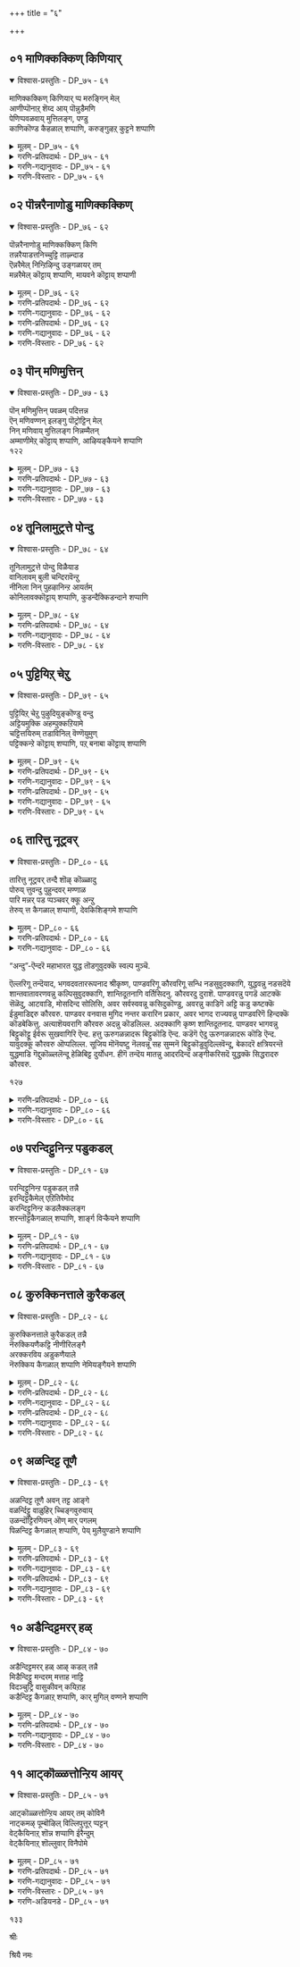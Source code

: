 +++
title = "६"

+++

## ०१  माणिक्कक्किण् किणियार्

<details open><summary>विश्वास-प्रस्तुतिः - DP_७५ - ६१</summary>

माणिक्कक्किण् किणियार् प्प मरुङ्गिन् मेल्  
आणीप्पॊनाऱ् शॆय्द आय् पॊन्नुडैमणि  
पेणिप्पवळवाय् मुत्तिलङ्ग, पण्डु  
काणिकॊण्ड कैहळाल् शप्पाणि, करुङ्गुऴऱ् कुट्टने शप्पाणि
</details>

<details><summary>मूलम् - DP_७५ - ६१</summary>

माणिक्कक्किण् किणियार् प्प मरुङ्गिन् मेल्  
आणीप्पॊनाऱ् शॆय्द आय् पॊन्नुडैमणि  
पेणिप्पवळवाय् मुत्तिलङ्ग, पण्डु  
काणिकॊण्ड कैहळाल् शप्पाणि, करुङ्गुऴऱ् कुट्टने शप्पाणि
</details>

<details><summary>गरणि-प्रतिपदार्थः - DP_७५ - ६१</summary>

पॊन्=चिन्नद, मणि=मणिगळु, उडै=कूडिकॊण्डु, मरुङ्गिन्=सॊण्टद, मेल्=मेलॆ, आय्=अन्दवागि इरलु, आणि=अपरञ्जि, पॊन्नाल्=चिन्नदिन्द, शॆय्द=माडिद, माणिक्क=माणिक्यद, किण् किणि=किरुगण्टॆयु, आर् प्प=सद्दु माडुत्तिरलु, पेणि=आशॆयिन्द कूडिद, पवळम्=हवळद, वाय्=बायिय , मुत्तु=मुत्तुगळु, इलङ्ग=बॆळगुत्तिरलु, पण्डु=हिन्दिनकालदल्लि, काणि=नॆलवन्नु, कॊण्ड=दानवागि स्वीकरिसिद, कैहळाल्=कैगळिन्द, शप्पाणि= चप्पाळॆ तट्टु, करु=कप्पाद, कुऴल्=कुरुळगळुळ्ळ, कुट्टने=मगुवे, शप्पाणि=चप्पाळॆ तट्टु.
</details>

<details><summary>गरणि-गद्यानुवादः - DP_७५ - ६१</summary>

चिन्नद मणिगळु कूडिकॊण्डु सॊण्टद मेलॆ अन्दवागिरलु, अपरञ्जि चिन्नदिन्द माडिद माणिक्यद किरुगण्टॆयु सद्दुमाडुत्तिरलु, आशॆयिन्द कूडिद बायिय मुत्तुगळु बॆळगुत्तिरलु, हिन्दिन कालदल्लि नॆलवन्नु दानवागि स्वीकरिसिद कैगळिन्द चप्पाळॆ तट्टु; कप्पाद कुरुळुगळुळ्ळ मगुवे चप्पाळॆ तट्टु.\(१\)
</details>

<details><summary>गरणि-विस्तारः - DP_७५ - ६१</summary>

१२०

मगुवाद मुद्दु कृष्णन नडुविगॆ उडिदार कट्टिदॆ. अदु चिन्नद गुण्डुगळिन्द कूडि आदद्दु. श्यामनवर्णद मैगॆ हळदि चिन्नद गुण्डुगळु अन्द अत्रुत्तवॆ. गुण्डुगळ नडुवॆ चिन्नद कट्टडदल्लि माणिक्यगळन्नु हुदुगि माडिरुव किरुगण्टॆगळु अल्लल्लि सेरिकॊण्डिवॆ. इवु कान्तियन्नू अन्दवन्नू हॆच्चिसुत्तवॆ. जॊतॆगॆ गण्टॆगळ किणिकिणि सुनाद. बायि-हवळद बायि-ऎन्दरॆ चॆन्दुटिगळु मुखक्कॆ चॆलुवु. अवुगळ नडुवॆ “बॆळ्ळिय सण्ण मॊळॆगळन्थ”ऎळॆय बिळि हल्लुगळु हॊळॆयुत्तवॆ. मुखद मेलॆ कप्पाद कुरुळुगळु अलुगुत्तवॆ. इविष्टू कूडिकॊण्डु कण्णु किविगळिगॆ इम्पु तरुत्तवॆ.

इन्नु पुट्ट कैगळु चाचिकॊण्डिवॆ. आ कैगळो प्रसिद्धवादवु. हिन्दिन कालदल्लि स्वल्प नॆलक्कागि चाचि हिडिदिद्द कैगळु. वामनावतारद नॆनपु माडुव कैगळु.

अन्थ पुट्टकैगळिन्द चप्पाळॆ तट्टु, चप्पाळॆ तट्टु ऎन्नुत्ताळॆ तायि यशोदॆ.
</details>

## ०२  पॊन्नरैनाणोडु माणिक्कक्किण्

<details open><summary>विश्वास-प्रस्तुतिः - DP_७६ - ६२</summary>

पॊन्नरैनाणोडु माणिक्कक्किण् किणि  
तन्नरैयाडत्तनिच्चुट्टि ताऴ्न्दाड  
ऎन्नरैमेल् निन्ऱिऴिन्दु उङ्गळायर् तम्  
मन्नरैमेल् कॊट्टाय् शप्पाणि, मायवने कॊट्टाय् शप्पाणी
</details>

<details><summary>मूलम् - DP_७६ - ६२</summary>

पॊन्नरैनाणोडु माणिक्कक्किण् किणि  
तन्नरैयाडत्तनिच्चुट्टि ताऴ्न्दाड  
ऎन्नरैमेल् निन्ऱिऴिन्दु उङ्गळायर् तम्  
मन्नरैमेल् कॊट्टाय् शप्पाणि, मायवने कॊट्टाय् शप्पाणी
</details>

<details><summary>गरणि-प्रतिपदार्थः - DP_७६ - ६२</summary>

पॊन्=चिन्नद, अरैनाणॊडु=उडिदारदॊडनॆ, माणिक्क क्किण् किणि=माणिक्यगळन्नु हुद्गुगि माडिद किरुगण्टॆगळु, तन्=तम्मदे आगिरुव, अरै=नडुविनल्लि, आड=आडुत्ता सद्दु माडुत्तिरलु, तनि=मुखक्कॆ ऒप्पुवन्थ\(स्वतन्त्रवागि,ऒण्टियागि\), चुट्टि=चुट्टिबॊट्टु, ताऴ्न्दु=हणॆय मेलॆ इळियबिद्दु, आड=आडुत्ता इरलु, ऎन्=नन्न, अरैमेल्=कङ्कुळल्लि, निन्ऱु=इद्दु, इऴिन्दु=इळिदु होगि, उङ्गळ्=निम्म, आयर् तम्=गोवळरिगॆल्ला, मन्=यजमाननादवर, अरैमेल्= कङ्कुळल्लि
</details>

<details><summary>गरणि-गद्यानुवादः - DP_७६ - ६२</summary>

१२१
</details>

<details><summary>गरणि-प्रतिपदार्थः - DP_७६ - ६२</summary>

कॊट्टाय् शप्पाणि=चप्पाळॆ तट्टु;मायवने=विस्मयाद्भुत कार्यगळन्नु नडसुववने, कॊट्टाय् शप्पाणि=चप्पाळॆ तट्टु.
</details>

<details><summary>गरणि-गद्यानुवादः - DP_७६ - ६२</summary>

चिन्नद उडिदारदल्लिरुव माणिक्यगळन्नु हुदुगि माडिद किरुगण्टॆगळु तम्म स्थळवागिरुव नडुविनल्लि आडुत्ता सद्दुमाडुत्ता इरलु, मुखक्कॆ ऒप्पुवन्थ ऒण्टियाद चुट्टिबॊट्टु हणॆयमेलॆ इळियबिद्दु आडुत्ता इरलु. नन्न कङ्कुळल्लि इद्दु\(आडुवुदक्किन्त\), गोवळरिगॆल्ला यजमानरागिरुववर कङ्कुळल्लि चप्पाळॆ तट्टु; विस्मयाद्भुत कार्यगळन्नु नडसुववने, चप्पाळॆ तट्टु.\(२\)
</details>

<details><summary>गरणि-विस्तारः - DP_७६ - ६२</summary>

मगुवाद कृष्णनु चप्पाळॆ तट्टुवाग ऎरडु चॆलुवाद आभरणगळु अलुगाडुत्तवॆ. उडिदारक्कॆ सेरिसिरुव माणिक्यद किरुगण्टॆगळु तम्म स्थळवाद नडुविनल्लिये इद्द स्थळदल्लिये अलुगुत्तवॆ. अल्लदॆ किणिकिणि सद्दु माडुत्तवॆ. नॆत्तिय मेलॆ ऒण्टियागि मुखक्कॆ ऒप्पुवन्तॆ हॊळॆयुत्तिरुव चुट्टिबॊट्टू अलुगाडुत्तदॆ. आदरॆ अदु तन्न स्थळदिन्द जारि हणॆय मेलक्कॆ इळियबीळुत्तदॆ. अलुगाडुत्ता अदु मुखक्कॆ शोभॆयन्नु तरुत्तदॆ. ई अलुगाटगळु ऒन्दन्नॊन्दु मीरिसबेकॆन्तलो हेगो? इवुगळिगॆ सरियागि, अलुगाटगळिगॆ ऒप्पुवन्तॆ, कृष्णन चप्पाळॆ बरुत्तदॆ. ऒन्दक्किन्त ऒन्दु नोडुवुदक्कॆ ऎष्टु हित\!

तायि यशोदॆगॆ तन्न कङ्कुळल्लिद्दुकॊण्डु मगु तट्टुव चप्पाळॆयन्नु पूर्तियागि नोडि आनन्दिसलु आगुवुदिल्ल. अवन तन्दॆ गोवळरिगॆल्ल यजमाननाद नन्दगोपन कङ्कुळल्लि अवनिद्दु चप्पाळॆ तट्टिदरॆ, अदन्नु नोडि आनन्दिसुवुदक्कॆ यशोदॆगॆ आशॆ. हागॆये माडु ऎन्नुत्ताळॆ यशोदॆ.

पुट्ट मगुवागिये कृष्णनु पूतनियन्नु कॊन्दनु; शकटनन्नु वधिसिदनु, तायिगॆ विश्व जगत्तन्ने तन्न बायितॆरॆदु तोरिसिदनु. इन्थ विस्मयाद्भुत कार्यगळन्नु माडिदवनन्नु “मायवने-मायाविये ऎन्दु अवनन्नु करॆयुत्ताळॆ ऎम्बुदन्नु नॆनपिगॆ तरुत्तारॆ आऴ्वाररु.
</details>

## ०३  पॊन् मणिमुत्तिन्

<details open><summary>विश्वास-प्रस्तुतिः - DP_७७ - ६३</summary>

पॊन् मणिमुत्तिन् पवळम् पदित्तन्न  
ऎन् मणिवण्णन् इलङ्गु पॊट्रोट्टिन् मेल्  
निन् मणिवाय् मुत्तिलङ्ग निन्नम्मैतन्  
अम्माणीमेऱ् कॊट्टाय् शप्पाणि, आऴियङ्कैयने शप्पाणि  
१२२
</details>

<details><summary>मूलम् - DP_७७ - ६३</summary>

पॊन् मणिमुत्तिन् पवळम् पदित्तन्न  
ऎन् मणिवण्णन् इलङ्गु पॊट्रोट्टिन् मेल्  
निन् मणिवाय् मुत्तिलङ्ग निन्नम्मैतन्  
अम्माणीमेऱ् कॊट्टाय् शप्पाणि, आऴियङ्कैयने शप्पाणि  
१२२
</details>

<details><summary>गरणि-प्रतिपदार्थः - DP_७७ - ६३</summary>

ऎन्=नन्न, मणिवण्णा=इन्द्रनीलमणि बण्णदवने, पल्=हलवारु, मणि=रत्नगळु, मुत्तु=मुत्तुगळु, इन्=इनिदाद\(चॆलुविन\), पवळम्=हवळगळु, पदित्त=हुदुगिद\( हुदुगि सुन्दरवागि माडिद\), अन्न=ऒन्दे समनागि,इलङ्गु=हॊळॆहॊळॆयुव, पॊन्=चिन्नद, तोट्टिन् मेल्=किवियोलॆगळ मेलॆ, निन्=निन्न, मणिवाय्=रत्नदन्थ बायिय, मुत्तु=मन्दहासवु\(मुत्तिनन्थ हल्लुगळु\), इलङ्ग=प्रकाशिसलु, निन्=निन्न, अम्मै=तायियाद, तन्=नन्न, अम्मणि=नडुविन, मेल्=मेलॆ, कॊट्टाय् शप्पाणि=चप्पाळॆ तट्टु; आऴि=चक्रायुधवन्नु , अम्=अन्दवाद, कैयने=कैयल्लि हिडिदवने, शप्पाणि=चप्पाळॆ तट्टु.
</details>

<details><summary>गरणि-गद्यानुवादः - DP_७७ - ६३</summary>

नन्न इन्द्रनीलमणियबण्णदवने हलवारु रत्नगळु, मुत्तुगळु, चॆलुवाद हवळगळु- इवुगळन्नु हुदुगि सुन्दरवागि माडिद, ऒन्दे माटद, हॊळॆहॊळॆयुव चिन्नद किवियोलॆगळ मेलॆ निन्न रत्नसमानवाद बायिय मुत्तु\(मन्दहास, अथवा ऎळॆय हल्लुगळु\) प्रकाशिसुत्तिरलु, निन्न तायियाद नन्न नडुविन मेलिद्दु चप्पाळॆ तट्टु; चक्रायुधवन्नु चॆलुवाद कैयल्लि हिडिदवने चप्पाळॆ तट्टु.\(३\)
</details>

<details><summary>गरणि-विस्तारः - DP_७७ - ६३</summary>

हिन्दिन पाशुरदल्लि नॆत्तिबॊट्टु नडुविन किङ्किणिगळू अलुगाडुवुदरल्लि स्पर्धिसुत्ता अन्दवन्नु तन्दवु. ई पाशुरदल्लि किवियोलॆगळू बायिय मुत्तू अलुगुत्ता, हॊळॆयुत्ता, प्रकाशदल्लि ऒन्दन्नॊन्दु मीरिसुत्ता इवॆ. किवियोलॆगळो अप्पट चिन्नद कुन्दणदल्लि आरिसिद रत्नगळु, मुत्तुगळु, हवळगळु हुदुगिट्टु सॊगसागि माडिदवु. माटदल्लि, मॆरुगिनल्लि, बण्णदल्लि, अन्ददल्लि ऎरडू ऒन्दे सम; याव व्यत्यासवू इल्ल. बायि रत्नसमानवादद्दु हवळ मुत्तु जोडिसिदन्तॆ कॆन्दुटि, मन्दहासगळु, किवियोलॆगळ हॊळपु मन्दहासद हॊळपु ऒन्दन्नॊन्दु मीरिसुवन्तिवॆ, स्पर्धिसुवन्तिवॆ.

१२३

इन्थ दिव्यसौन्दर्यवन्नु दूरदल्लिद्दु नोडबेके? आ अनुभववे साके? मगुविगू तायिगू सदा सामीप्य सम्बन्धवल्लवे सहजवादद्दु? आद्दरिन्द, तन्न मगु तन्न नडुवन्ने एरिरलि;अल्लिये चप्पाळॆ तट्टलि; हागॆये, आ स्पर्शसुखद सहितवागिये मगुविन सौन्दर्यवन्नू मगुविन आटवन्नू नोडि नलियुत्तेनॆ ऎन्नुत्ताळॆ यशोदॆ.

“मणिवाय् मुत्तिलङ्ग- इल्लि हिन्दॆये बन्दिरुव “पवळच्चॆन्दुवर् वायिनिडैक्कोमलवॆळ्ळिमुळै प्पोल् शिलपल् इलह-\(तिरु ५-९\) नॆनपु माडुत्तदॆयल्लवे?

’आऴियङ्गैयने” –ऎम्बुदन्नु “चक्रायुधलाञ्छनद उङ्गुरवन्नु तॊट्टिरुववने”ऎन्दु अर्थमाडबहुदेनो?
</details>

## ०४  तूनिलामुट्रत्ते पोन्दु

<details open><summary>विश्वास-प्रस्तुतिः - DP_७८ - ६४</summary>

तूनिलामुट्रत्ते पोन्दु विळैयाड  
वानिलावम् बुली चन्दिरावॆन्ऱु  
नीनिला निन् पुहऴानिन्ऱ आयर्तम्  
कोनिलावक्कॊट्टाय् शप्पाणि, कुडन्दैक्किडन्दाने शप्पाणि
</details>

<details><summary>मूलम् - DP_७८ - ६४</summary>

तूनिलामुट्रत्ते पोन्दु विळैयाड  
वानिलावम् बुली चन्दिरावॆन्ऱु  
नीनिला निन् पुहऴानिन्ऱ आयर्तम्  
कोनिलावक्कॊट्टाय् शप्पाणि, कुडन्दैक्किडन्दाने शप्पाणि
</details>

<details><summary>गरणि-प्रतिपदार्थः - DP_७८ - ६४</summary>

तू=अप्पट बिळिय, निला=बॆळदिङ्गळन्नु, मुट्रत्ते=अङ्गळदल्लि, पोन्दु=हरडि, विळैयाड=आटवाडलु, वा=बा, निला=हॊळॆयुव\(तेजस्वियाद\), अम्बुली=अम्बुलिये, चन्दिरा=चन्दिरने, नीवा=नीनु बा, ऎन्ऱु=ऎन्दु. पुहऴा=हॊगळुत्ता, निन्ऱ=इरुव, आयर्तम्=गोवळर, को=यजमाननु, निन्=निन्नन्नु, निलाव=होलिसुत्तिरलु, कॊट्टाय् शप्पाणि=चप्पाळॆ तट्टु, कुडन्दै=कुम्भकोणदल्लि, किडन्दाने=नॆलसिरुववने, शप्पाणि=चप्पाळॆ तट्टु.
</details>

<details><summary>गरणि-गद्यानुवादः - DP_७८ - ६४</summary>

१२४
</details>

<details><summary>गरणि-विस्तारः - DP_७८ - ६४</summary>

अप्पट बिळिय बॆळदिङ्गळन्नु अङ्गळदल्लि हरडि आटवाडलु बा हॊळॆयुव अम्बुलिये, \(ऎन्दु नीनु करॆयुत्तिरुवाग\) तेजस्वियाद चन्दिरने, नीनु बा ऎन्दु हॊगळुत्ता निन्तिरुव गोवळर यजमाननु \(नन्दगोपनु\) निन्ननु \(चन्द्रनिगॆ\) होलिसुत्तिरलु, चप्पाळॆ तट्टु; कुम्भकोणदल्लि नॆलसिरुववने, चप्पाळॆ तट्टु.\(४\)

अप्पट बिळिय हालु बॆळदिङ्गळन्नु भूलोकदल्लि हरडुववनु हुण्णिमॆय चन्द्र- पूर्ण, शुक्लचन्द्र, अवनन्नु आटक्कॆन्दु तन्न बळिगॆ करॆयुत्तिरुववनु कृष्ण-चन्द्रनिगॆ समनाद तेजस्वियाद कृष्णचन्द्र. ऎन्थ सुन्दरवाद,ऒप्पुव, होलिकॆ\! अदु नन्दगोपन बायिन्द हॊरडुत्तदॆ.अङ्गळदल्लि हालु बॆळदिङ्गळल्लि आडुत्तिरुव कृष्णनन्नु नन्दगोप कण्डु हर्षिसिद. अष्टरिन्दले तणियदॆ अवनन्नु ऎत्तिकॊण्डु ,मुद्दाडबेकॆन्दु तवकदिन्द “तेजस्वियाद चन्दिरने नीनु बा” ऎन्दु कृष्णनन्नु बळिगॆ करॆयुत्तिद्दानॆ. आ समयक्कॆ सरियागि “चप्पाळॆ तट्टु”ऎन्नुत्ताळॆ यशोदॆ. तन्दॆयाद नन्दगोपन होलिकॆ साधुऎन्दु अनुमोसिदिदन्तॆयो तायियन्नु सन्तोषपडिसबेकॆन्दो, हेगो?

कुम्भकोण दक्षिणभारतदल्लि ऒन्दु पुण्यक्षेत्र. आरावमुदु स्वामि नॆलसिरुव स्थळ. आ स्वामिय अवतारवे कृष्ण ऎम्ब भावनॆ आऴ्वाररिगॆ. आगाग्गॆ, तम्म पाशुरगळल्लि अवरु ई “दिव्यदेश”गळन्नु हीगॆ, स्मरिसिकॊळ्ळुत्तारॆ.
</details>

## ०५  पुट्टियिऱ् चेऱु

<details open><summary>विश्वास-प्रस्तुतिः - DP_७९ - ६५</summary>

पुट्टियिऱ् चेऱु पुऴुदियुङ्कॊण्डु वन्दु  
अट्टियमुक्कि अहम्पुक्कऱियामे  
चट्टित्तयिरुम् तडाविनिल् वॆण्णॆयुमुण्  
पट्टिक्कन्ऱे कॊट्टाय् शप्पाणि, पऱ् बनाबा कॊट्टाय् शप्पाणि
</details>

<details><summary>मूलम् - DP_७९ - ६५</summary>

पुट्टियिऱ् चेऱु पुऴुदियुङ्कॊण्डु वन्दु  
अट्टियमुक्कि अहम्पुक्कऱियामे  
चट्टित्तयिरुम् तडाविनिल् वॆण्णॆयुमुण्  
पट्टिक्कन्ऱे कॊट्टाय् शप्पाणि, पऱ् बनाबा कॊट्टाय् शप्पाणि
</details>

<details><summary>गरणि-प्रतिपदार्थः - DP_७९ - ६५</summary>

पुट्टियिल्=सॊण्टदल्लि, शेऱुम्=कलसुमण्णन्नू, पुऴुदियुम्= धूळुमण्णन्नू, कॊण्डुवन्दु=मॆत्तिकॊण्डु बन्दु, अट्टि=बळिदु
</details>

<details><summary>गरणि-गद्यानुवादः - DP_७९ - ६५</summary>

१२५
</details>

<details><summary>गरणि-प्रतिपदार्थः - DP_७९ - ६५</summary>

अमुक्कि=\(ऒडलिगॆ बट्टॆगॆ\)अण्टिसि, अहम्=मनॆयन्नु, पुक्कु=हॊक्कु, अऱियामे=यारिगू तिळियदन्तॆये, चट्टितयिरुम्= मडकॆय तुम्ब मॊसरन्नू, तडाविनिल्=गडिगॆयल्लिद्द वॆण्णॆयुम्= बॆण्णॆयन्नू, उण्=तिन्नुव\(तिन्दुबिडुव\), पट्टिकन्ऱे= तॊण्डु करुवे, कॊट्टाय् शप्पाणि= चप्पाळॆ तट्टु; पऱ् बनाबा=पद्मनाभने, शप्पाणि कॊट्टाय्= चप्पाळॆ तट्टु.
</details>

<details><summary>गरणि-गद्यानुवादः - DP_७९ - ६५</summary>

सॊण्टदवरॆगॆ कलसुमण्णन्नू धूळन्नू मॆत्तिकॊण्डु बन्दु अदन्नु ऒदलिगॆ बट्टॆगॆ बळिदु अण्टिसि, मनॆयन्नु हॊक्कु यारिगू तिळियदन्तॆये मडकॆय तुम्ब इद्द मॊसरन्नू गडिगॆयल्लिद्द बॆण्णॆयन्नू तिन्दुबिडुव तॊण्डुकरुवे चप्पाळॆ तट्टु; पद्मनाभने चप्पाळॆ तट्टु.\(५\)
</details>

<details><summary>गरणि-विस्तारः - DP_७९ - ६५</summary>

मण्णिनल्लि आटवाडुत्ता मण्णन्नू धूळन्नूमैगॆ मॆत्तिकॊळ्ळुवुदु मक्कळिगॆ सहजवादद्दु.मण्णिनल्लि आटवाडुवुदॆदरॆ अवक्कॆ बहळ आनन्द.अदन्नॆल्ला तायिय बट्टॆगू ऒडलिगू बळिदु अण्टिसिकॊळकु माडुवुदु स्वाभाविकवे. आदरॆ मगुवादवनु यारिगू तिळियदन्तॆ मनॆयॊळक्कॆ नुग्गि मॊसरु बॆण्णॆ तुम्बि इट्टिरुव गुडाणगळन्नु उण्डुबरिदु माडुवुदू, अष्टन्नू अरगिसिकॊळ्ळुवुदू ऒन्दु अद्भुतवे सरि. मगुवाद कृष्ण इवॆरडन्नू माडिदनु. ऎल्ल मक्कळन्तॆ मगुवादरू अवनु विस्मयकारकने\!

ऎल्लि मेवु स्क्किदरॆ अल्लि मेयुवुदु. सिक्किद कडॆ अलॆदाडुवुदु “तॊण्डु”दन. कॆलस माडदॆ व्यर्थकालहरण माडुवुदु अदु. आदरॆ कृष्णनन्नु”तॊण्डु करुवे”ऎन्दिरुवुदु मुद्दिनिन्द करॆदद्दु. प्रीतिय सम्बोधनॆ.

क्षीरसागरदल्लि शेषशायियागि मलगिद्द भगवन्तन नाभियिन्द ऒन्दु कमल हुट्टितु. अदरल्लि चतुर्मुख ब्रह्म जनिसिदनु. आद्दरिन्द भगवन्तनिगॆ “पद्मनाभ” ऎम्ब हॆसरु.

१२६
</details>

## ०६  तारित्तु नूट्रवर्

<details open><summary>विश्वास-प्रस्तुतिः - DP_८० - ६६</summary>

तारित्तु नूट्रवर् तन्दै शॊऴ् कॊळ्ळादु  
पोरुय् त्तुवन्दु पुहुन्दवर् मण्णाळ  
पारि मन्नर् पड प्पञ्चवर् क्कू अन्ऱु  
तेरुय् त्त कैगळाल् शप्पाणी, देवकिशिङ्गमे शप्पाणि
</details>

<details><summary>मूलम् - DP_८० - ६६</summary>

तारित्तु नूट्रवर् तन्दै शॊऴ् कॊळ्ळादु  
पोरुय् त्तुवन्दु पुहुन्दवर् मण्णाळ  
पारि मन्नर् पड प्पञ्चवर् क्कू अन्ऱु  
तेरुय् त्त कैगळाल् शप्पाणी, देवकिशिङ्गमे शप्पाणि
</details>

<details><summary>गरणि-प्रतिपदार्थः - DP_८० - ६६</summary>

अन्ऱु=अन्दु, तन्दै=तन्दॆय\(निन्न\), शॊल्=मातुगळन्नु, तारित्तु=आदरदिन्द, कॊळ्ळादु=अङ्गीकरिसदॆये, पोर्=युद्धवन्नु, उय् त्तु=नडसुवुदक्कागि, वन्दु=बन्दु, पुहुन्दवर्= प्रवेशिसिदवराद, मण्=भूमियन्नु, आळ=आळुवुदक्कॆ, पारि=आशॆपट्ट, नूट्रवर् मन्नर्=नूरु सङ्ख्यॆयवराद, मन्नर्=राजरुगळु, पड=अळियुवुदक्कागि, पञ्चवर् क्कू=ऐवरिगॆ, तेर्=रथवन्नु, उय् त्त=नडसिद, कैगळाल्=कैगळिन्द, शप्पाणि= चप्पाळॆ तट्टु,देवकि=देवकि देविय, शिङ्गमे=सिंहवे\(वीरपुत्रने\), शप्पाणि=चप्पाळॆ तट्टु.
</details>

<details><summary>गरणि-गद्यानुवादः - DP_८० - ६६</summary>

अन्दु तन्दॆय मातुगळन्नु आदरदिन्द अङ्गीकरिसदॆये युद्धवन्नु नडसुवुदक्कागि बन्दु युद्धरङ्गवन्नु प्रवॆशिसिदवराद, भूमियन्नु आळुवुदक्कॆ आशॆपट्ट, नूरुमन्दु राजरुगळु अळियवुदक्कागि ऐवरिगॆ रथवन्नु नडसिद कैगळिन्द चप्पाळॆ तट्टु, देवकिदेविय वीरपुत्रने, चप्पाळॆ तट्टु.\(६\)
</details>

“अन्दु”-ऎन्दरॆ महाभारत युद्ध तॊडगुवुदक्कॆ स्वल्प मुञ्चॆ.

ऎल्लरिगू तन्दॆयाद, भगवदवताररूपनाद श्रीकृष्ण, पाण्डवरिगू कौरवरिगू सन्धि नडसुवुदक्कागि, युद्धवन्नु नडसदॆये शान्तवातावरणवन्नु कल्पिसुवुदक्कागि, शान्तिदूतनागि वर्तिसिदनु. कौरवरदु दुराशॆ. पाण्डवरन्नु पगडॆ आटक्कॆ सॆळॆदु, आटवाडि, मोसदिन्द सोलिसि, अवर सर्वस्ववन्नू कसिदुकॊण्डु, अवरन्नु काडिगॆ अट्टि कडु कष्टक्कॆ ईडुमाडिद्दरु कौरवरु. पाण्डवर वनवास मुगिद नन्तर करारिन प्रकार, अवर भागद राज्यवन्नु पाण्डवरिगॆ हिन्दक्कॆ कॊडबेकित्तु. अत्याशॆयवरागि कौरवरु अदन्नु कॊडलिल्ल. अदक्कागि कृष्ण शान्तिदूतनाद. पाण्डवर भागवन्नु बिट्टुकॊट्टू ईर्वरू सुखवागिरि ऎन्द. हत्तु ऊरुगळन्नादरू बिट्टुकॊडि ऎन्द. कडॆगॆ ऐदु ऊरुगळन्नादरू कॊडि ऎन्द. यावुदक्कू कौरवरु ऒप्पलिल्ल. सूजिय मॊनॆयष्टु नॆलवन्नू सह सुम्मनॆ बिट्टुकॊडुवुदिल्लवॆन्दू, बेकादरॆ क्षत्रियरन्तॆ युद्धमाडि गॆद्दुकॊळ्ललॆन्दू हेळिबिट्ट दुर्योधन. हीगॆ तन्दॆय मातन्नु आदरदिन्द अङ्गीकरिसदॆ युद्धक्कॆ सिद्धरादरु कौरवरु.

१२७

<details><summary>गरणि-प्रतिपदार्थः - DP_८० - ६६</summary>

“नूट्रवर्”-नूरु जनराद कौरवरु; “पञ्चवर्”=ऐवरु पाण्डवरु.
</details>

<details><summary>गरणि-गद्यानुवादः - DP_८० - ६६</summary>

युद्धवे ऎन्दु तीर्मानवायितु. ऎरडु पक्षगळू अदक्कॆ अणियादरु. कौरवनु कृष्णन कडॆय सेनॆय सहाय पडॆद. अर्जुननु कृष्णन सारथ्यवन्नु मात्रपडॆद. आदरू अन्यायि कौरवरु मडियलॆम्ब उद्देश कैगूडितु.
</details>

<details><summary>गरणि-विस्तारः - DP_८० - ६६</summary>

धर्मसंस्थापनॆगागि रथनडसिद कैगळिन्द चप्पाळॆ तट्टि धर्मजाग्रतियन्नु उण्टुमाडु, सिंहद वीर्यवन्नु सज्जनरल्लि तुम्बि दुष्ट निग्रह माडतक्कवने-देवकिय वीरपुत्रने, चप्पाळॆ तट्टु ऎन्नुत्तारॆ आऴ्वाररु.
</details>

## ०७  परन्दिट्टुनिन्ऱ पडुकडल्

<details open><summary>विश्वास-प्रस्तुतिः - DP_८१ - ६७</summary>

परन्दिट्टुनिन्ऱ पडुकडल् तन्नै  
इरन्दिट्टकैमेल् एऱितिरैमोद  
करन्दिट्टुनिन्ऱ कडलैक्कलङ्ग  
शरन्तॊट्टकैगळाल् शप्पाणि, शार्ङ्ग विऱ्कैयने शप्पाणि
</details>

<details><summary>मूलम् - DP_८१ - ६७</summary>

परन्दिट्टुनिन्ऱ पडुकडल् तन्नै  
इरन्दिट्टकैमेल् एऱितिरैमोद  
करन्दिट्टुनिन्ऱ कडलैक्कलङ्ग  
शरन्तॊट्टकैगळाल् शप्पाणि, शार्ङ्ग विऱ्कैयने शप्पाणि
</details>

<details><summary>गरणि-प्रतिपदार्थः - DP_८१ - ६७</summary>

परन्दिट्टु=ऎल्लॆ मीरि हरडिकॊण्डु, निन्ऱ=निन्तिरुव, पडुकडल्=भोर्गरॆयुत्तिरुव समुद्रवु, तन्नै=तन्नन्नु, इरन्दिट्ट=निरीक्षिसुत्तिद्द, कैमेल्=कैगळ मेकॆ, एऱि=एरि, तिरै=तॆरॆगळिन्द, \(दॊड्ड अलॆगळिन्द\), मोद=अप्पळिसलु, करन्दिट्टु=बॆळकिगॆ बरदन्तॆ, निन्ऱ=\(मरॆयल्लि\)निन्तिरुव, कडल्=समुद्रराजनु, कलङ्ग=नडुनडुगुवन्तॆ, शरम्=बाणवन्नु, तॊट्ट=तॊट्ट, कैगळाल्=कैगळिन्द, शप्पाणि= चप्पाळॆ तट्टु, शार्ङ्गम्=शार्ङ्गवॆम्ब, विल्=बिल्लन्नु, कैयने=हिडिदवने, शप्पाणि= चप्पाळॆ तट्टु.
</details>

<details><summary>गरणि-गद्यानुवादः - DP_८१ - ६७</summary>

ऎल्लॆ मीरि हरडिकॊण्डु निन्तिरुव भोर्गरॆयुत्तिरुव समुद्रवु तन्नन्नु निरीक्षिसुत्तिद्द कैगळ मेलॆ एरि दॊड्ड अलॆगळिन्द अप्पळिसलु, बॆळकिगॆ बरदन्तॆ मरॆयल्लि निन्तिरुव समुद्रराजनु नडुनडुगुवन्तॆ बाळवन्नु तॊट्ट कैगळिन्द चप्पाळॆ तट्टु; शार्ङ्गवॆम्ब बिल्लन्नु हिडिदवने चप्पाळॆ तट्टु.\(७\)
</details>

<details><summary>गरणि-विस्तारः - DP_८१ - ६७</summary>

ई पाशुरदल्लि रामावतार अद्भुत प्रसङ्गवॊन्दु नॆनपिगॆ बरुत्तदॆ. हनुमन्तनु समुद्रलङ्घनमाडि, लङ्कॆयन्नु प्रवेशिसि, सीतादेवियन्नु कण्डु, श्रीरामन कुशलवार्तॆयन्नु तिळिसि, मुद्रॆयुङ्गुरवन्नु कॊट्टु

१२८

आकॆयिन्द चूडामणियन्नु तॆगॆदुकॊण्डु श्रीरामनिगॆ ऒप्पिसिद बळिक, सुग्रीवन सहायदिन्द दॊड्ड कपि सैन्यदॊडनॆ श्रीरामनु समुद्रतीरक्कॆ बरुत्तानॆ. समुद्रवन्नु दाटिदरॆ, लङ्कॆगॆ होगबहुदु; शत्रुवन्नॆदुरिसबहुदु. आदरॆ, समुद्र बहळ विस्तारवागि ऎल्लॆ मीरिअरडिदॆ. अदन्नु दाटुवुदॆन्तु? श्रीराम योचिसिद. समुद्र राजनन्नु दारिकॊडॆन्दु प्रार्थिसि, अवनन्नु निरीक्षिसुत्ता मूरुदिनगळ काल करॆयल्लि दर्भशयन माडिद. निरीक्षिसिदन्तॆ समुद्रराज बरलिल्ल; सैन्यक्कॆ दारिकॊडलिल्ल. अदक्कॆ बदलागि दॊड्डदॊड्ड अलॆगळु रभसदिन्द करॆयन्नु अप्पळिसुत्तले इद्दवु. शान्तमूर्तियाद श्रीरामन कण्णुगळु कॆण्डवादवु. “ईगले समुद्रवन्नु शोषिसिबिडुत्तेनॆ”ऎन्दु कोपदिन्द बाणहूडि निन्तनु. इदुवरॆगॆ बॆळकिगॆ बरदन्तॆ कण्मरॆयागिद्द समुद्रराजनु नडुनडुगिदनु. अन्थ भयोत्पादक कैगळिन्द चप्पाळॆ तट्टु; मदान्धरिगू निन्नन्नु अलक्षिसुववरिगू अदरिन्द भयतट्टि, अवरू निन्नन्नु भक्तियिन्द विनीतरागि आराधिसुवन्तागलि.

भगवन्तन पञ्चायुधगळल्लि शार्ङ्गवॆम्ब बिल्लु ऒन्दु. अदु अजेयवादद्दु. हॆदॆयेरिसिद बळिक अदर ऎदुरु निल्लुव दुष्ट शक्ति इल्लवे इल्ल. अन्थ समर्थकैगळिन्द चप्पाळॆ तट्टु; दुष्टशक्ति निर्मूलवागुवन्तॆ माडु-ऎन्नुत्तारॆ आऴ्वाररु.
</details>

## ०८  कुरुक्किनत्ताले कुरैकडल्

<details open><summary>विश्वास-प्रस्तुतिः - DP_८२ - ६८</summary>

कुरुक्किनत्ताले कुरैकडल् तन्नै  
नॆरुक्कियणैकट्टि नीणीरिलङ्गै  
अरक्करविय अडुकणैयाले  
नॆरुक्किय कैगळाल् शप्पाणि नेमियङ्गैयने शप्पाणि
</details>

<details><summary>मूलम् - DP_८२ - ६८</summary>

कुरुक्किनत्ताले कुरैकडल् तन्नै  
नॆरुक्कियणैकट्टि नीणीरिलङ्गै  
अरक्करविय अडुकणैयाले  
नॆरुक्किय कैगळाल् शप्पाणि नेमियङ्गैयने शप्पाणि
</details>

<details><summary>गरणि-प्रतिपदार्थः - DP_८२ - ६८</summary>

कुरै=भोर्गरॆयुत्तिरुव, कडल् तन्नै=समुद्रवन्नु, नॆरुक्कि=अडगिसि, कुरङ्गु=कपिगळ, इनत्ताले=सहायदिन्द,इष्टदिन्द,अणै= सेतुवॆयन्नु, कट्टि=कट्टि, नीळ्=विस्तारवाद, नीर्=नीरिनिन्द सुत्तल्पट्टिरुव, इलङ्कै=लङ्कॆयल्लिरुव, अरक्कर्=राक्षसरु, अविय=नाशवागुव हागॆ, अडु=कॊल्लुव सामर्थ्यवुळ्ळ, कणैयाले=बाणगळिन्द, नॆरुक्किय=\(अवर\)हुट्टडगिसिद, कैगळाल्=कैगळिन्द, 
</details>

<details><summary>गरणि-गद्यानुवादः - DP_८२ - ६८</summary>

१२९
</details>

<details><summary>गरणि-प्रतिपदार्थः - DP_८२ - ६८</summary>

शप्पाणि= चप्पाळॆ तट्टु; नेमि=चक्रायुधवन्नु, अम्=अन्दवाद, कैयने=कैयल्लि धरिसिदवने, शप्पाणि= चप्पाळॆ तट्टु.
</details>

<details><summary>गरणि-गद्यानुवादः - DP_८२ - ६८</summary>

भोर्गरॆयुत्तिरुव समुद्रवन्नु अडगिसि कपिगळ इष्टवाद सहायदिन्द सेतुवॆयन्नु कट्टि विस्तारवाद नीरिनिन्द सुत्तल्पट्टिरुव लङ्कॆयल्लिरुव राक्षसरु अळिसि होगुव हागॆ कॊल्लुव सामर्थ्यवुळ्ळ बाणगळिन्द अवर हुट्टडगिसिद कैगळिन्द चप्पाळॆ तट्टु; चक्रायुधवन्नु अन्दवाद कैयल्लि धरिसिदवने चप्पाळॆ तट्टु.\(८\)
</details>

<details><summary>गरणि-विस्तारः - DP_८२ - ६८</summary>

हिन्दिन पाशुरद रामावतारद प्रसङ्ग इल्लि मुन्दुवरॆयुत्तदॆ- श्रीरामन बाणवन्नु हूडिदनो इल्लवो, समुद्रराजनु भयभक्तिगळिन्द श्रीरामनॆदुरल्लि निन्तु, क्षमॆबेडि, कपिगळ सहायदिन्द समुद्रक्कॆ सेतिवॆ कट्टि सैन्यवन्नु दाटिसबहुदॆन्दु सलहॆ माडिदनु. अन्तॆये कपिगळु बहळ इष्टदिन्द ई कॆलसवन्नु माडिदवु. सेतुवॆ सिद्धवायितु. अदर मेलॆ हादु विशालवाद जलभागदिन्द आवृतवाद लङ्कॆयल्लिय राक्षसरॆल्लरू अळिदुहोगुवन्तॆ बाणगळन्नु प्रयोगिसि, राक्षसर हुट्टडगिसिदनु, अन्थ समर्थवाद कैगळिन्द चप्पाळॆ तट्टु.

भगवन्तन दिव्य पञ्चायुधगळल्लि चक्रायुध ऒन्दु. अजेयवागि हरितवागि तेजोमयवागि इरुवन्थाद्दु. अदन्नु कैयल्लि हिडिदवन कैगळु बहळ समर्थवादवु.

श्रीकृष्णन बलगैयल्लि चक्रद रेखॆगळु इद्दवॆन्दू अवु महापुरुषन लक्षणगळॆन्दू हिन्दिन तिरुमॊऴियॊन्दरल्लि आऴ्वाररु हेळिद्दारॆ.अन्थ दिव्यवाद कैगळिन्द चप्पाळॆ तट्टु ऎन्दू आगबहुदेनो?
</details>

## ०९  अळन्दिट्ट तूणै

<details open><summary>विश्वास-प्रस्तुतिः - DP_८३ - ६९</summary>

अळन्दिट्ट तूणै अवन् तट्ट आङ्गे  
वळर्न्दिट्टु वाळुहिर् च्चिङ्गवुरुवाय्  
उळन्दॊट्टिरणियन् ऒण् मार् पगलम्  
पिळन्दिट्ट कैगळाल् शप्पाणि, पेय् मुलैयुण्डाने शप्पाणि
</details>

<details><summary>मूलम् - DP_८३ - ६९</summary>

अळन्दिट्ट तूणै अवन् तट्ट आङ्गे  
वळर्न्दिट्टु वाळुहिर् च्चिङ्गवुरुवाय्  
उळन्दॊट्टिरणियन् ऒण् मार् पगलम्  
पिळन्दिट्ट कैगळाल् शप्पाणि, पेय् मुलैयुण्डाने शप्पाणि
</details>

<details><summary>गरणि-प्रतिपदार्थः - DP_८३ - ६९</summary>

अवन्=आ हिरण्यकशिपुवु,\(मनस्सिनल्लि\), अळन्दु=अळतॆ माडि, तूणै=कम्बवन्नु, तट्ट=बलवागि तट्टलु
</details>

<details><summary>गरणि-गद्यानुवादः - DP_८३ - ६९</summary>

१३०
</details>

<details><summary>गरणि-प्रतिपदार्थः - DP_८३ - ६९</summary>

आङ्गे=अदे स्थळदल्लिये, वाळ्=हरितवाद, उकिर्=उगुरुगळुळ्ळ, शिङ्गम्=सिंहद, उरु=रूपवन्नु, आय्=तळॆदु, वळर्न्दु=बॆळॆदु, इट्टु=काणिसिकॊण्डु, उळम्=\(हिरण्यकशिपुविन\) मनस्सन्नु, तॊट्टु=शोधिसि नोडि, इरणियन्=हिरण्यकशिपुविन, ऒळ्=बिळिचिकॊण्डिद्द, मार् पु= ऎदॆयन्नु, अहलम्=विस्तारवागि, पिळन्दिट्ट=सीळिबिट्ट, कैगळाल्=कैगळिन्द, शप्पाणि= चप्पाळॆ तट्टु, पेय्=राक्षसिय, मुलै=मॊलॆयन्नु,उण्डाने=उण्डवने, शप्पाणि= चप्पाळॆ तट्टु.
</details>

<details><summary>गरणि-गद्यानुवादः - DP_८३ - ६९</summary>

आ हिरण्यकशिपुवु मनदल्लि अळतॆ माडि कम्बवन्नु बलवागि तट्टलु, अल्लिये हरितवाद उगुरुगळुळ्ळ सिंहद रूपवन्नु तळॆदु बॆळॆदु काणिसिकॊण्डु, हिरण्यकशिपुविन मनस्सन्नु शोधिसि नोडि, अवन बिळिचिकॊण्डिद्द ऎदॆयन्नु\(उगुरुगळिन्दले\) अगलवागि सीळिबिट्ट कैगळिन्द चप्पाळॆ तट्टु; राक्षसिय मॊलॆयुण्डवने चप्पाळॆ तट्टु.\(९\)
</details>

<details><summary>गरणि-विस्तारः - DP_८३ - ६९</summary>

हिरण्यकशिपुवु चॆन्नागि योचिसिद तन्नॆदुरिगॆ इरुवुदु उक्किन कम्ब. अदु उक्किनिन्द आदद्दु. अदरल्लि बेरॆ याव वस्तुवू अडगिकॊण्डिल्ल. बेरॆ वस्तु इदुवुदक्कॆ अदरल्लि अवकाशवू इल्ल. उक्किन कणगळ नडुवॆ बेरॊन्दु वस्तुविगॆ अवकाशवॆल्लिन्द बन्तु? इष्टुविषय खचित. आदरॆ, तन्न मग प्रह्लाद “झरि ऎल्लॆल्लू इद्दानॆ; अवनिल्लद स्थळविल्ल”ऎन्नुत्तानॆ. हिरण्यकशिपुविगॆ ऎन्निसितु “हागादरॆ ई उक्किन कम्बदल्लू हरि इरबेकल्ल\! अल्लि अवनिल्ल ऎम्बुदु ननगॆ गॊत्तु. प्रह्लादन मातु खण्डित सुळ्ळे आगुत्तदॆ\! नोडिये बिडुत्तेनॆ” हीगॆन्दुकॊण्डु कम्बवन्नु बलवागि तट्टिद. आ कम्बदिन्दले हिरबन्तु नरहरि रूप\! हिरण्यकशिपु ऎन्दू काणदन्थ हॊसरूप\! आ रूप बॆळॆयितु. भयङ्करवागि काणिसिकॊण्डितु. सिंहद तलॆ, मनुष्य देह, बहळ हरितवाद उगुरुगळु उळ्ळ आ उग्रावतारवन्नु नोडि हिरण्यकशिपुविन ऎदॆ नडुनडुगितु. मुख बिळिचिकॊण्डितु. भयभ्रान्तनाद. तानीग नोडुत्तिरुवुदु निजवे? खण्डितवे? ऎन्निसितु. अवन मनःअस्थितियन्नु शोधिसि नोडिदनु. आ कूडले अवन बिळिचिकॊण्डिद्द ऎदॆयन्नु हरितवाद तन्न उगुरुगळिन्दले अगलवागि सीळि, अवनन्नु कॊन्दनु. राक्षसियॊब्बळु अवनन्नु मोसगॊळिसि विषवूडि कॊल्लबेकॆन्दु बन्दाग अवळ मॊलॆयन्नुण्डु अदरिन्दले अवळन्नु कॊन्दनु. अन्थ समर्थ भगवन्त. आ समर्थकैगळिन्द चप्पाळॆ तट्टु, ऎन्नुत्तारॆ आऴ्वाररु. यशोदॆय मातिनल्लि.

१३१
</details>

## १०  अडैन्दिट्टमरर् हळ्

<details open><summary>विश्वास-प्रस्तुतिः - DP_८४ - ७०</summary>

अडैन्दिट्टमरर् हळ् आऴ् कडल् तन्नै  
मिडैन्दिट्टु मन्दरम् मत्ताह नाट्टि  
विदञ्चुट्रि वासुकीवन् कयिऱाह  
कडैन्दिट्ट कैगळाऱ् शप्पाणि, कार् मुगिल् वण्णने शप्पाणि
</details>

<details><summary>मूलम् - DP_८४ - ७०</summary>

अडैन्दिट्टमरर् हळ् आऴ् कडल् तन्नै  
मिडैन्दिट्टु मन्दरम् मत्ताह नाट्टि  
विदञ्चुट्रि वासुकीवन् कयिऱाह  
कडैन्दिट्ट कैगळाऱ् शप्पाणि, कार् मुगिल् वण्णने शप्पाणि
</details>

<details><summary>गरणि-प्रतिपदार्थः - DP_८४ - ७०</summary>

अमरर् हळ्=देवतॆगळु, अडैन्दिट्ट= शरणागलु, आऴ्=आळवाद, कडल् तन्नै=क्षीरसागरवन्नु, मिडैन्दिट्टु=कलकि, मन्दरम्= मन्दरपर्वतवन्नु, मत्ताह=कडगोलागि, नाट्टि=नॆट्टु, वासुकि=वासुकिय, वल्=बलवाद, वडम्=दप्पनाद हग्गवन्नु, कयिऱु=कडगोलिन हग्ग, आह=आगि, चुट्रि=सुत्ति, कडैन्दिट्ट=कडॆद, कैगळाल्= कैगळिन्द, शप्पाणि= चप्पाळॆ तट्टु, कार् मुगिल्=कार्मुगिलिन, वण्णने=बण्णदवने, शप्पाणि= चप्पाळॆ तट्टु.
</details>

<details><summary>गरणि-गद्यानुवादः - DP_८४ - ७०</summary>

देवतॆगळु\(निनगॆ\) शरणागलु, \(नीनु\) आळवाद क्षीरसागरवन्नु कलकि, मन्दरपर्वतवन्नु कडगोलागि नॆट्टु \(अदक्कॆ\)वासुकिय बलवाद दप्प हग्गवन्नु कडगोलिन हग्गवागि सुत्ति, कडॆद कैगळिन्द चप्पाळॆ तट्टु, कार्मुगिलिन बण्णवुळ्ळवने चप्पाळॆ तट्टु.\(१०\)
</details>

<details><summary>गरणि-विस्तारः - DP_८४ - ७०</summary>

सुररू असुररू आजन्म शत्रुगळु. असुररु दर्पिष्ठरु, क्रूरिगळु. सुररिगॆ कष्ट सङ्कटगळन्नु तरुवुदे अवर सन्तोष. अवर कोटलॆगळन्नु सहिसिकॊण्डु इरलारदॆ सुररु श्रीमन्नारायणनल्लि शरणादरु. तम्मन्नु सङ्कटदिन्द पारुमाडॆन्दु बेडिदरु. भगवन्त करुणासागरनल्लवॆ? ऒट्टिगॆ समुद्रमथन माडुवुदक्कॆ सुररन्नू असुररन्नू ऒप्पिसिदरु. आ कार्यदल्लि भगवन्त मॊदलिनिन्द कडॆयतनक ऒत्तासॆ नीडिदनु. तानु पवडिसुव प्रशान्तवाद क्षीरसागरवन्ने आकार्यक्कागि बिट्टुकॊट्टनु. कडगोलागि उपयोगिसलु सागरदल्लि इळिसिद मन्दरपर्वतवु भारदिन्द मुळुगिहोगदन्तॆ ताने कूर्मावतारियागि अदन्नु ऎत्ति हिडिदनु. अमृत उदिसिदाग अदन्नु देवतॆगळिगॆ मात्रवे हञ्चि अवरन्नु अमररन्नागि माडिदनु. ई कॆलस माडुवुदक्कागि ताने मोहिनी वेषवन्नु तळॆदु असुररन्नु भ्रान्तिगॊळिसिदनु. इन्थ समर्थ भगवन्त. अवनु चप्पाळॆ तट्टि ऎन्थ चेतनवन्नादरू जाग्रतगॊळिसबल्ल.

१३२
</details>

## ११  आट्कॊळ्ळत्तोन्ऱिय आयर्

<details open><summary>विश्वास-प्रस्तुतिः - DP_८५ - ७१</summary>

आट्कॊळ्ळत्तोन्ऱिय आयर् तम् कोविनै  
नाट्कमऴ् पूम्बॊऴिल् विल्लिपुत्तूर् प्पट्टन्  
वेट्कैयिनाऱ् शॊन्न शप्पाणि ईरैन्दुम्  
वेट्कैयिनाऱ् शॊल्लुवार् विनैपोमे
</details>

<details><summary>मूलम् - DP_८५ - ७१</summary>

आट्कॊळ्ळत्तोन्ऱिय आयर् तम् कोविनै  
नाट्कमऴ् पूम्बॊऴिल् विल्लिपुत्तूर् प्पट्टन्  
वेट्कैयिनाऱ् शॊन्न शप्पाणि ईरैन्दुम्  
वेट्कैयिनाऱ् शॊल्लुवार् विनैपोमे
</details>

<details><summary>गरणि-प्रतिपदार्थः - DP_८५ - ७१</summary>

आळ्=ऊळिगवन्नु, कॊळ्ळ=नडसिकॊळ्ळुवुदक्कागि, तोन्ऱिय= अवतरिसिद, आयर्=गोवळरु, तम्=तम्म, कोविनै=यजमाननाद\(स्वामियाद\)कृष्णनन्नुकुरितु, नाळ्=ऎल्ल कालक्कू, कमऴ्= परिमळभरितवाद, पूपॊऴिल्=हूविन तोटवन्नुळ्ळ, विल्लिपुत्तूर्=श्रीविल्लिपुत्तूरिन, पट्टन्=भट्टनु, वेट्कैयिनाल्=आशॆयिन्द, शॊन्न=हेळिद\(हाडिद\), शप्पाणि= चप्पाळय, ईर् ऐन्दुम्=ईरैदु \(हत्तु\)पाशुरगळन्नु, वेट्खैयिनाल्=आदरदिन्द, शॊल्लुवार्=हेळुववर, विनै=पापगळु, पोम्= अळिदु होगुत्तवॆ.
</details>

<details><summary>गरणि-गद्यानुवादः - DP_८५ - ७१</summary>

ऊळिगवन्नु नडसिकॊळ्ळुवुदक्कागि अवतरिसिद गोवळर स्वामियाद कृष्णनन्नु कुरितु ऎल्ल कालक्कू परिमळभरितवाद हूदोटगळुळ्ळ श्रीविल्लिपुत्तूरिन भट्टनु\(पॆरियाऴ्वाररु\)आशॆयिन्द हेळिद \(हाडिद\) चाप्पाळॆय ईरैदु पाशुरगळन्नू आदरदिन्द हेळुववर पापगळु अळिदुहोगुत्तवॆ.\(११\)
</details>

<details><summary>गरणि-विस्तारः - DP_८५ - ७१</summary>

ई तिरुमॊऴिगॆ इदु फलश्रुति. श्रीविल्लिपुत्तूरिन भाग्य हूदोटगळिन्द तुम्बिरुवुदु. परिमळभरितवाद हूमालॆगळन्नु अनुगालवू भगवन्तन सेवॆगॆ ऒदगि बरलॆन्दु ई तोटगळु. भगवन्तन सेवॆ लभिसुवुदेनु सामान्यवे? पापसवॆदु जन्मसार्थकवागुवन्थाद्दु भगवत्सेवॆ. गोकुलद गोवळरिगॆ अदु लभिसिद्दु अवर सुकृतवे. अवरु सल्लिसिद सेवॆयन्नु भगवन्त कृष्णरूपियागि स्वीकरिसिद. इदरिन्द इडिय गोकुलवे पावनवायितु. भगवन्तन दिव्यकतॆगळन्नु हेळुवुदरिन्द केळुवुदरिन्द मनस्सु परिशुद्धवागुत्तदॆ. भगवन्तनल्लि भक्ति हॆच्चुत्तदॆ. अदरिन्द पाप अळियुवुदरल्लि सन्देहवे इल्ल.
</details>

<details><summary>गरणि-अडियनडे - DP_८५ - ७१</summary>

माणि,पॊन्, पन्, तूनिला, पुट्टि, तारित्तु, परन्दु, कुरक्किनम्, अळन्दु, अडैन्दु, आट्कॊळ्ळ, तॊडर्
</details>

१३३

श्रीः

श्रियै नमः
